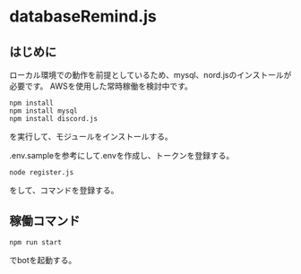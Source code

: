 # databaseRemind.js

## はじめに
ローカル環境での動作を前提としているため、mysql、nord.jsのインストールが必要です。
AWSを使用した常時稼働を検討中です。

```
npm install
npm install mysql
npm install discord.js
```

を実行して、モジュールをインストールする。

.env.sampleを参考にして.envを作成し、トークンを登録する。

```
node register.js
```

をして、コマンドを登録する。


## 稼働コマンド

```
npm run start
```

でbotを起動する。
